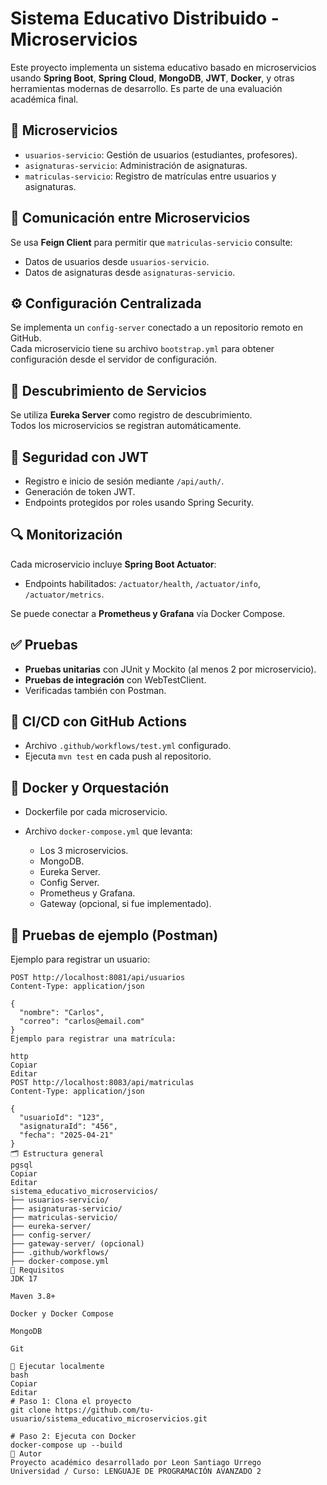 # Sistema Educativo Distribuido - Microservicios

Este proyecto implementa un sistema educativo basado en microservicios usando **Spring Boot**, **Spring Cloud**, **MongoDB**, **JWT**, **Docker**, y otras herramientas modernas de desarrollo. Es parte de una evaluación académica final.

## 🧩 Microservicios

- `usuarios-servicio`: Gestión de usuarios (estudiantes, profesores).
- `asignaturas-servicio`: Administración de asignaturas.
- `matriculas-servicio`: Registro de matrículas entre usuarios y asignaturas.

## 🔄 Comunicación entre Microservicios

Se usa **Feign Client** para permitir que `matriculas-servicio` consulte:

- Datos de usuarios desde `usuarios-servicio`.
- Datos de asignaturas desde `asignaturas-servicio`.

## ⚙️ Configuración Centralizada

Se implementa un `config-server` conectado a un repositorio remoto en GitHub.  
Cada microservicio tiene su archivo `bootstrap.yml` para obtener configuración desde el servidor de configuración.

## 📡 Descubrimiento de Servicios

Se utiliza **Eureka Server** como registro de descubrimiento.  
Todos los microservicios se registran automáticamente.

## 🔐 Seguridad con JWT

- Registro e inicio de sesión mediante `/api/auth/`.
- Generación de token JWT.
- Endpoints protegidos por roles usando Spring Security.

## 🔍 Monitorización

Cada microservicio incluye **Spring Boot Actuator**:

- Endpoints habilitados: `/actuator/health`, `/actuator/info`, `/actuator/metrics`.

Se puede conectar a **Prometheus y Grafana** vía Docker Compose.

## ✅ Pruebas

- **Pruebas unitarias** con JUnit y Mockito (al menos 2 por microservicio).
- **Pruebas de integración** con WebTestClient.
- Verificadas también con Postman.

## 🔄 CI/CD con GitHub Actions

- Archivo `.github/workflows/test.yml` configurado.
- Ejecuta `mvn test` en cada push al repositorio.

## 🐳 Docker y Orquestación

- Dockerfile por cada microservicio.
- Archivo `docker-compose.yml` que levanta:

  - Los 3 microservicios.
  - MongoDB.
  - Eureka Server.
  - Config Server.
  - Prometheus y Grafana.
  - Gateway (opcional, si fue implementado).

## 🧪 Pruebas de ejemplo (Postman)

Ejemplo para registrar un usuario:

```http
POST http://localhost:8081/api/usuarios
Content-Type: application/json

{
  "nombre": "Carlos",
  "correo": "carlos@email.com"
}
Ejemplo para registrar una matrícula:

http
Copiar
Editar
POST http://localhost:8083/api/matriculas
Content-Type: application/json

{
  "usuarioId": "123",
  "asignaturaId": "456",
  "fecha": "2025-04-21"
}
🗂 Estructura general
pgsql
Copiar
Editar
sistema_educativo_microservicios/
├── usuarios-servicio/
├── asignaturas-servicio/
├── matriculas-servicio/
├── eureka-server/
├── config-server/
├── gateway-server/ (opcional)
├── .github/workflows/
├── docker-compose.yml
📌 Requisitos
JDK 17

Maven 3.8+

Docker y Docker Compose

MongoDB

Git

🚀 Ejecutar localmente
bash
Copiar
Editar
# Paso 1: Clona el proyecto
git clone https://github.com/tu-usuario/sistema_educativo_microservicios.git

# Paso 2: Ejecuta con Docker
docker-compose up --build
🧠 Autor
Proyecto académico desarrollado por Leon Santiago Urrego
Universidad / Curso: LENGUAJE DE PROGRAMACIÓN AVANZADO 2
